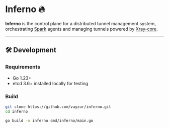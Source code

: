 # Inferno 🔥

**Inferno** is the control plane for a distributed tunnel management system, orchestrating [Spark](https://github.com/vayzur/spark) agents and managing tunnels powered by [Xray-core](https://github.com/XTLS/Xray-core).

---

## 🛠 Development
### Requirements
- Go 1.23+
- etcd 3.6+ installed locally for testing

### Build
```bash
git clone https://github.com/vayzur/inferno.git
cd inferno

go build -o inferno cmd/inferno/main.go
```

